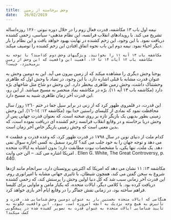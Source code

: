 ```yaml
---
title:  وحش برخاسته از زمین
date:   26/02/2019
---
```


نیمه اول باب ۱۳ مکاشفه، قدرت فعال روم را در خلال دوره نبوتی  ۱۲۶۰ روزه/ساله تشریح می کند. با رویدادهای انقلاب فرانسه، این نظام مذهبی- سیاسی، زخمی کشنده دریافت نمود. با این وجود، این زخم کشنده در نهایت بهبود خواهد یافت و این نظام را بار دیگر احیاء نمود. نیمه دوم این باب نحوه اتفاق افتادن این زخم کشنده را توصیف میکند.

`مکاشفه باب ۱۳ آیه ۱۱ را بخوانید. ویژگیهای وحش دوم کدامند؟ با توجه به مکاشفه باب ۱۲ آیات ۱۴ تا ۱۶، اهمیت این واقعیت که این وحش از زمین برمیخیزد، چیست؟`

یوحنا وحش دیگری را مشاهده میکند که از زمین بیرون می آید. این به دومین وحش به عنوان قدرت مشابه با قبلی اشاره دارد. با این وجود، در تضاد با وحش اول که ظاهری وحشتناک داشت، وحش زمین ظاهری بیخطر دارد. این وحش دو شاخ مثل شاخهای برّه دارد (مکاشفه باب ۱۳ آیه ۱۱). برّه در مکاشفه نماد منحصر به مسیح میباشد. از این رو، این قدرت آخر زمان ظاهری شبیه به مسیح دارد.

این قدرت، در قلمروی ظهور کرد که از زنی در برابر سیل جفا در ختم ١٢٦۰ روز/ سال محافظت نمود که نمادی از کلیسای راستین خدا بود (مکاشفه ١٢: ١٤-١٦). این وحش زمینی بطور بدیهی یک بازیگر تازه بر روی صحنه است، که بعنوان قدرت جهانی پس از وحش دریا برخاسته و در وقایع انقلاب فرانسه زخم کشنده ای دریافت نموده است، که بدین معنی است که وحش زمینی بازیگر خاص آخر زمان است.  

« کدام ملت از دنیای نوین در سال ١٧۹۸ در قدرت ظهور کرد، که وعده قدرت و عظمت می دهد و توجه جهان را به خود جلب می کند؟ کاربرد سمبل به کسی اجازه سوال نمی دهد. یک ملت، تنها یکی، با مشخصات نبوت مطابقت دارد؛ بدون اشتباه به ایالات متحده امریکا اشاره می کند. – الن جی وایت . Ellen G. White, The Great Controversy, p. 440.

مکاشفه ١۳: ١١ نشان می دهد که امریکا که اکثریتی پروتستان دارد، سرانجام مانند اژدها شروع به سخن گفتن می کند، همچون شیطان، با تاثیری جهانی مشابه با امپراتوری روم. این قدرت آخر زمانی سبب شد که کل دنیا اولین وحش را پرستش کند، که زخمی کشنده دریافت کرده بود. با کلامی دیگر، ایالات متحده، که یکبار مامن و ماوایی برای کلیسا فراهم ساخته بود، در زمانی نقش جفاگر را در وقایع ایام آخر بازی خواهد کرد.  

`هنگامی که ایالات متحده نخستین بار به عنوان دومین وحش شناسایی شد، قدرت و تأثیرش به هیچ وجه نزدیک به آنچه امروزه است، نبود. این واقعیت چگونه به تأیید شناسایی ایالات متحده به عنوان قدرت به تصویر کشیده شده در پیشگویی کمک میکند؟`